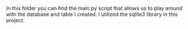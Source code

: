 In this folder you can find the main.py script that allows us to play around with the database and table I created. I utilized the sqlite3 library in this project.
